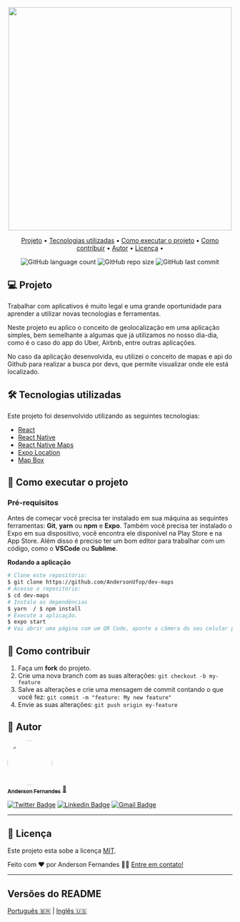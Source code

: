 <p align="center">
  <img src="https://user-images.githubusercontent.com/49786548/98873047-6d089b00-2456-11eb-8ea4-eec08d6ff0be.png" width="500px">
</p>


<p align="center">
  <a href="#-projeto">Projeto</a> •
  <a href="#-tecnologias-utilizadas">Tecnologias utilizadas</a> •
  <a href="#-como-executar-o-projeto">Como executar o projeto</a> •
  <a href="#-como-contribuir">Como contribuir</a> •
  <a href="#-autor">Autor</a> •
  <a href="#-licença">Licença</a> •
</p>

<p align="center">
  <img alt="GitHub language count" src="https://img.shields.io/github/languages/count/AndersonUfop/dev-maps">
  <img alt="GitHub repo size" src="https://img.shields.io/github/repo-size/AndersonUfop/dev-maps">
  <img alt="GitHub last commit" src="https://img.shields.io/github/last-commit/AndersonUfop/dev-maps?color=blue">
  
</p>


## 💻 Projeto
<p>Trabalhar com aplicativos é muito legal e uma grande oportunidade para aprender a utilizar novas tecnologias e ferramentas. 

Neste projeto eu aplico o conceito de geolocalização em uma aplicação simples, bem semelhante a algumas que já utilizamos no nosso dia-dia, 
como é o caso do app do Uber, Airbnb, entre outras aplicações. 

No caso da aplicação desenvolvida, eu utilizei o conceito de mapas e api do Github para realizar a busca por devs, que permite visualizar onde ele está localizado.</p>


## 🛠 Tecnologias utilizadas
<p>Este projeto foi desenvolvido utilizando as seguintes tecnologias:</p>

- [React](https://reactjs.org/)
- [React Native](https://reactnative.dev)
- [React Native Maps](https://github.com/react-native-maps/react-native-maps)
- [Expo Location](https://docs.expo.io/versions/latest/sdk/location/)
- [Map Box](https://www.mapbox.com/)

## 🚀 Como executar o projeto

### Pré-requisitos
Antes de começar você precisa ter instalado em sua máquina as sequintes ferramentas: **Git**, **yarn** ou **npm** e **Expo**. 
Também você precisa ter instalado o Expo em sua dispositivo, você encontra ele disponível na Play Store e na App Store.
Além disso é preciso ter um bom editor para trabalhar com um código,
como o **VSCode** ou **Sublime**.

<b> Rodando a aplicação </b>

```bash
# Clone este repositório:
$ git clone https://github.com/AndersonUfop/dev-maps
# Acesse o repositório:
$ cd dev-maps
# Instale as dependências
$ yarn  / $ npm install
# Execute a aplicação.
$ expo start
# Vai abrir uma página com um QR Code, aponte a câmera do seu celular para ele e a aplicação abrirá no expo.
```
## 💪 Como contribuir

1. Faça um **fork** do projeto.
2. Crie uma nova branch com as suas alterações: `git checkout -b my-feature`
3. Salve as alterações e crie uma mensagem de commit contando o que você fez: `git commit -m "feature: My new feature"`
4. Envie as suas alterações: `git push origin my-feature`

## 🦸 Autor
<a href="https://www.linkedin.com/in/anderson-fernandes-8b5a50135/">
  <img style="border-radius: 50%;" src="https://user-images.githubusercontent.com/49786548/98873391-0df75600-2457-11eb-9b10-210cc591a035.png" width="100px;">
<br />
 <sub><b>Anderson Fernandes</b></sub></a> <a href="https://www.linkedin.com/in/anderson-fernandes-8b5a50135/"" title="Anderson Fernandes">🚀</a>
 <br />
</a>

[![Twitter Badge](https://img.shields.io/badge/-@Anderson130996-1ca0f1?style=flat-square&labelColor=1ca0f1&logo=twitter&logoColor=white&link=https://twitter.com/Anderson130996)](https://twitter.com/Anderson130996) 
[![Linkedin Badge](https://img.shields.io/badge/-Anderson-blue?style=flat-square&logo=Linkedin&logoColor=white&link=https://www.linkedin.com/in/anderson-fernandes-8b5a50135/)](https://www.linkedin.com/in/anderson-fernandes-8b5a50135/) 
[![Gmail Badge](https://img.shields.io/badge/-andersonfferreira96@gmail.com-c14438?style=flat-square&logo=Gmail&logoColor=white&link=mailto:andersonfferreira96@gmail.com)](mailto:andersonfferreira96@gmail.com)

---

## 📝 Licença

Este projeto esta sobe a licença [MIT](./LICENSE).

Feito com ❤️ por Anderson Fernandes 👋🏽 [Entre em contato!](https://www.linkedin.com/in/anderson-fernandes-8b5a50135/)

---

##  Versões do README

[Português 🇧🇷](./README.md)  |  [Inglês 🇺🇸](./README-en.md)
